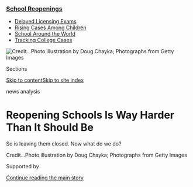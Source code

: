 <div id="app">

<div>

<div>

<div>

</div>

<div data-aria-hidden="false">

<div id="site-content" data-role="main">

<div>

<div class="css-1aor85t" style="opacity:0.000000001;z-index:-1;visibility:hidden">

<div class="css-1hqnpie">

<div class="css-epjblv">

<span class="css-17xtcya">[Sunday
Review](/section/opinion/sunday)</span><span class="css-x15j1o">|</span><span class="css-fwqvlz">Reopening
Schools Is Way Harder Than It Should
Be</span>

</div>

<div class="css-k008qs">

<div class="css-1iwv8en">

<span class="css-18z7m18"></span>

<div>

</div>

</div>

<span class="css-1n6z4y">https://nyti.ms/2WMTQrm</span>

<div class="css-1705lsu">

<div class="css-4xjgmj">

<div class="css-4skfbu" data-role="toolbar" data-aria-label="Social Media Share buttons, Save button, and Comments Panel with current comment count" data-testid="share-tools">

  - 
  - 
  - 
  - 
    
    <div class="css-6n7j50">
    
    </div>

  - 
  - 

</div>

</div>

</div>

</div>

</div>

</div>

<div class="css-11qgg8s">

<div class="css-l9svim">

### [<span class="css-pa1jbp"><span class="css-1rxm0ex">School</span><span class="css-1rxm0ex"> Reopenings</span></span>](https://www.nytimes3xbfgragh.onion/spotlight/schools-reopening?name=styln-coronavirus-schools-reopening&region=TOP_BANNER&block=storyline_menu_recirc&action=click&pgtype=Article&impression_id=fd8afb90-f1da-11ea-8f23-d7c3eb3f6df2&variant=undefined)

  - <span class="css-ousu42">[Delayed Licensing
    Exams](https://www.nytimes3xbfgragh.onion/2020/09/04/us/bar-exam-coronavirus.html?name=styln-coronavirus-schools-reopening&region=TOP_BANNER&block=storyline_menu_recirc&action=click&pgtype=Article&impression_id=fd8afb91-f1da-11ea-8f23-d7c3eb3f6df2&variant=undefined)</span>
  - <span class="css-ousu42">[Rising Cases Among
    Children](https://www.nytimes3xbfgragh.onion/interactive/2020/08/31/us/coronavirus-cases-children.html?name=styln-coronavirus-schools-reopening&region=TOP_BANNER&block=storyline_menu_recirc&action=click&pgtype=Article&impression_id=fd8afb92-f1da-11ea-8f23-d7c3eb3f6df2&variant=undefined)</span>
  - <span class="css-ousu42">[School Around the
    World](https://www.nytimes3xbfgragh.onion/2020/09/01/world/schools-reopen-globe-students.html?name=styln-coronavirus-schools-reopening&region=TOP_BANNER&block=storyline_menu_recirc&action=click&pgtype=Article&impression_id=fd8afb93-f1da-11ea-8f23-d7c3eb3f6df2&variant=undefined)</span>
  - <span class="css-ousu42">[Tracking College
    Cases](https://www.nytimes3xbfgragh.onion/interactive/2020/us/covid-college-cases-tracker.html?name=styln-coronavirus-schools-reopening&region=TOP_BANNER&block=storyline_menu_recirc&action=click&pgtype=Article&impression_id=fd8afb94-f1da-11ea-8f23-d7c3eb3f6df2&variant=undefined)</span>

</div>

</div>

<div id="fullBleedHeaderContent">

<div class="css-n4ws9g">

![<span class="css-cnj6d5 e1z0qqy90" itemprop="copyrightHolder"><span class="css-1ly73wi e1tej78p0">Credit...</span><span><span>Photo
illustration by Doug Chayka; Photographs from Getty
Images</span></span></span>](https://static01.graylady3jvrrxbe.onion/images/2020/07/26/opinion/sunday/26darville-print/26darville-print-articleLarge.jpg?quality=75&auto=webp&disable=upscale)

</div>

<div class="css-3z92zw">

<div class="css-6cn7ki">

<div class="NYTAppHideMasthead css-1bcu9v6 e1suatyy0">

<div class="section css-1o1qe8k e1suatyy2">

<div class="css-cu5p7t er09x8g0">

<div class="css-6n7j50">

</div>

<span class="css-1dv1kvn">Sections</span>

[Skip to content](#site-content)[Skip to site index](#site-index)

</div>

<div class="css-10698na e1huz5gh0">

</div>

</div>

</div>

news analysis

<div class="css-1sojcmr ehdk2mb0">

# Reopening Schools Is Way Harder Than It Should Be

</div>

So is leaving them closed. Now what do we
do?

</div>

</div>

<div class="css-nwzfg5 e1gnum310">

<span class="css-1f9pvn2 sunday-review"></span><span class="css-cnj6d5 e1z0qqy90" itemprop="copyrightHolder"><span class="css-1ly73wi e1tej78p0">Credit...</span><span><span>Photo
illustration by Doug Chayka; Photographs from Getty
Images</span></span></span>

</div>

<div id="sponsor-wrapper" class="css-1hyfx7x">

<div id="sponsor-slug" class="css-19vbshk">

Supported by

</div>

[Continue reading the main
story](#after-sponsor)

<div id="sponsor" class="ad sponsor-wrapper" style="text-align:center;height:100%;display:block">

</div>

<div id="after-sponsor">

</div>

</div>

<div class="css-1wx1auc e1gnum311">

<div class="css-18e8msd">

<div class="css-vp77d3 epjyd6m0">

<div class="css-1baulvz">

By <span class="css-1baulvz last-byline" itemprop="name">Sarah
Darville</span>

<div class="css-8atqhb">

Ms. Darville is a managing editor at Chalkbeat, a nonprofit news outlet
focused on education, with which this article is being copublished.

</div>

</div>

</div>

  - July 23,
    2020

  - 
    
    <div class="css-4xjgmj">
    
    <div class="css-pvvomx" data-role="toolbar" data-aria-label="Social Media Share buttons, Save button, and Comments Panel with current comment count" data-testid="share-tools">
    
      - 
      - 
      - 
      - 
        
        <div class="css-6n7j50">
        
        </div>
    
      - 
      - 
    
    </div>
    
    </div>

</div>

</div>

</div>

<div class="section meteredContent css-1r7ky0e" name="articleBody" itemprop="articleBody">

<div class="css-1fanzo5 StoryBodyCompanionColumn">

<div class="css-53u6y8">

**Of all the American institutions** the pandemic has shut down, none
face pressure to reopen quite like schools do. ** Pediatricians exhort
schools to open their doors wherever possible or risk developmental harm
to kids. Working parents, particularly mothers, are in crisis, worried
about having to leave the work force altogether in the absence of a
place to send their young children each day. And President Trump is
campaigning for [schools to
reopen](https://www.nytimes3xbfgragh.onion/2020/08/14/nyregion/nyc-schools-reopening-plan.html),
threatening to withhold funding if they don’t.

The pressure has mounted as school districts have made it clear that
they can do no such thing. Across the country — including in Phoenix,
Houston and a huge chunk of California, where coronavirus cases are
rapidly rising — [schools are preparing their students and
staffs](https://www.chalkbeat.org/2020/7/13/21323338/coronavirus-cases-rise-school-districts-start-year-virtually)
for a continuation of the “remote learning” that began in the spring. In
[New York
City](https://www.nytimes3xbfgragh.onion/2020/08/07/nyregion/cuomo-schools-reopening.html)
and
[Chicago](https://chicago.chalkbeat.org/2020/7/17/21328453/chicago-students-will-return-to-school-buildings-two-days-a-week-under-tentative-fall-plan),
where the virus is more under control, schools are moving toward a
hybrid option with remote learning some days, in-person school others.
Even in places like
[Detroit](https://detroit.chalkbeat.org/2020/7/14/21325166/detroit-fall-reopening-plan)
and
[Memphis](https://tn.chalkbeat.org/2020/7/6/21315536/temperature-checks-face-masks-required-in-shelby-county-schools-memphis-back-to-school-reentry-plan),
where districts plan to offer in-person school for those who want it,
local leaders could change course if virus cases rise; they also have
yet to figure out what to do if too many worried teachers or students
opt out.

Outrage over schools’ inability to fully reopen should not, of course,
be directed at schools themselves, but at the public health failure that
makes it impossible for most of them to do so. The consequences of
closed or half-open schools, meanwhile, are far vaster than the brutal
economic challenge facing working parents and their employers. That’s
because schools do much more than provide child care. They provide
education, fundamentally. But as the pandemic has made clear, they also
provide meals, social connection and health services.

Meeting any one of these needs in normal times through a single
institution is a struggle. Add in an out-of-control pandemic that
multiplied the number of children who are not getting enough to eat to
[14
million](https://www.brookings.edu/blog/up-front/2020/07/09/about-14-million-children-in-the-us-are-not-getting-enough-to-eat/),
made in-person teaching a health gamble and threw off the learning
trajectory of every child in America — all while creating huge projected
budget shortfalls for schools — and you have a “train wreck,” said David
K. Cohen, a visiting professor of education at Harvard.

</div>

</div>

<div class="css-1fanzo5 StoryBodyCompanionColumn">

<div class="css-53u6y8">

Compounding the difficulty is the fact that schools are run locally,
autonomy the Trump administration has taken to new extremes by offering
reopening instructions that amount to, “good luck.” As a result, many of
the country’s 13,000-plus school districts have been left alone to
navigate everything from finding masks to deciding what safe classrooms
look like — not to mention how to offer widespread and safe food
distribution and personalized emotional support in the absence of
physical gathering space.

</div>

</div>

<div class="css-79elbk" data-testid="photoviewer-wrapper">

<div class="css-z3e15g" data-testid="photoviewer-wrapper-hidden">

</div>

<div class="css-1a48zt4 ehw59r15" data-testid="photoviewer-children">

![<span class="css-16f3y1r e13ogyst0" data-aria-hidden="true">P.S. 20,
the Clinton Hill School, in
Brooklyn.</span><span class="css-cnj6d5 e1z0qqy90" itemprop="copyrightHolder"><span class="css-1ly73wi e1tej78p0">Credit...</span><span>Mark
Wickens for The New York
Times</span></span>](https://static01.graylady3jvrrxbe.onion/images/2020/07/23/opinion/23darville2/merlin_174847689_b162503f-0042-456f-95aa-ed9bd6b79fe1-articleLarge.jpg?quality=75&auto=webp&disable=upscale)

</div>

</div>

<div class="css-1fanzo5 StoryBodyCompanionColumn">

<div class="css-53u6y8">

“If you wanted to invent a really weak organization to do all of those
things, it would be schools,” Mr. Cohen said. “But the reality is,
schools are what families have. Especially poor families and Black and
brown families.”

So if the first sin was failing to control the pandemic, the second was
letting the virus run wild in a country ill-suited to handle the
cascading consequences. The people left to figure it out are
superintendents, school board members, teachers and parents, for whom
that simple word “reopen” actually entails a dizzying array of
interlocking problems. The people who will pay the eventual price are
America’s children, for years to come.

**Let’s start with child care**, which translates, at the barest
minimum, to providing every child with a safe place to go so their
parents can work and so that they can learn. For schools to play that
role, they require two basic ingredients: sufficient physical space and
willing and capable adult caregivers. But how much space and how many
adults?

</div>

</div>

<div class="css-1fanzo5 StoryBodyCompanionColumn">

<div class="css-53u6y8">

That calculation starts with public health considerations. Exactly [what
part open schools
play](https://www.nytimes3xbfgragh.onion/2020/07/11/health/coronavirus-schools-reopen.html)
in spreading the virus is still unknown, but [new
research](https://www.nytimes3xbfgragh.onion/2020/07/18/health/coronavirus-children-schools.html?action=click&module=Top%20Stories&pgtype=Homepage)
suggests that kids age 10 to 19 can transmit it at rates similar to
adults. And with case numbers still rising in the United States, school
reopenings in places like Denmark that have contained the virus aren’t
fitting guides to what would lie ahead here if districts heeded Mr.
Trump’s call to bring students back.

One way to mitigate concern is to enforce physical distancing rules,
along with mandates for masks and strict hygiene. The Centers for
Disease Control and Prevention has suggested schools keep students six
feet apart where feasible, a caveat at the root of school leaders’
confusion. The American Academy of Pediatrics has suggested just three
feet may be OK, especially with masks, citing the challenge of
distancing in schools and the downsides of remote learning.

Skyrocketing cases in some parts of the country have rendered this
conversation moot, with school districts and health departments deciding
they cannot take the risk of opening school doors at all. But even if
other districts decide they can open, superintendents have to take into
account two other variables in addition to space: parents’ willingness
to send their children to in-person school and teachers’ willingness to
show up and teach them.

These considerations can be in direct tension. The more children who
want to go to school, the more teachers needed to teach them. And both
families and teachers are more likely to want to go if schools take more
precautions, like promising six feet of separation. But the more
precautions schools take, the fewer students they can welcome into each
building. Even more complicated, preferences are likely to change
multiple times throughout the year, as families and educators reassess
the spread of the virus in their community and their personal risk
tolerance.

Jason Kamras, the schools chief in Richmond, Va., [recently
likened](https://twitter.com/jasonkamras/status/1280870903610556417) the
entire conundrum to “playing a game of 3-D chess while standing on one
leg in the middle of a hurricane.”

<div id="NYT_MAIN_CONTENT_1_REGION" class="css-9tf9ac">

<div>

</div>

</div>

“I have families emailing me that they are desperate for their kids to
be back in school,” he said. “And also some families who, if their kids
are not in school, they are going to lose their jobs and lose their
homes. Then I have families emailing me, understandably, saying they
have somebody at home who has a compromised immune system and they’re
terrified to send their kids.” (Richmond schools are now set to [start
the school year
online](https://richmond.com/news/local/richmond-public-schools-will-have-fully-virtual-learning-in-the-fall-because-of-covid-19/article_bcfe040f-7aa5-5c5b-b93a-feeeee56291e.html).)

Nationally, despite the looming child care challenge, a vast majority of
parents [remain
skeptical](https://www.chalkbeat.org/2020/7/14/21324873/school-closure-reopening-parents-surveys)
of a return to in-person school. In a recent survey, nearly
three-quarters of parents called going back into school buildings a
“large to moderate” risk for their children, and the numbers were even
higher for Black parents and Hispanic parents.

</div>

</div>

<div class="css-1fanzo5 StoryBodyCompanionColumn">

<div class="css-53u6y8">

Teachers are also wary. They know more than most how much students and
their families need school. “I 100 percent want to be with my kids,”
said Kathleen McGinness-Grimes, a ninth-grade algebra teacher at a Bronx
high school. “I know that they do better in person.”

But teachers did not sign up to prop up the economy by providing child
care while putting their health and the health of their families at
risk. And romantic portrayals of teaching as a calling obscure the
reality that, vocation or not, teachers are also workers who have
received few assurances about job safety. School districts are still
working out who will be able to work from home, what protective
equipment they can provide, how students will be grouped and how
infections will be handled.

“Honestly, we’ve had times where there’s no soap in bathrooms. We’ve had
no hot water in the building,” Ms. McGinness-Grimes said. “I don’t feel
safe.”

In Detroit, the schools superintendent, Nikolai Vitti, wants to offer
in-person schooling five days a week to those who want it, with an
online option for those who don’t. He says he thinks that only half of
families will choose physical school, allowing for plenty of social
distancing. But he worries teachers’ concerns could make that impossible
— for reasons he understands, even if they frustrate him.

Imagining the thought process of a teacher, he said, “If we’re in a
non-Covid environment and I have to buy pencils for my children, and my
school doesn’t have enough guidance counselors and social workers, and
class sizes are large, then how in the world can I trust school systems
to get this right in a Covid environment?”

One possible compromise: Some districts are considering providing
full-time or nearly full-time in-person school to elementary school
students, for whom at-home supervision is most taxing and, according to
early evidence, virus transmission is least likely.

The uncertainty around space and safety has driven some districts to a
hybrid schedule, where students spend some days in school and other days
learning at home, allowing for far fewer students per classroom. One of
the [many
permutations](https://ny.chalkbeat.org/2020/7/8/21317948/nyc-school-schedule-options)
New York City schools can choose from would have students going to their
schools just five days in a three-week stretch: Tuesday and Thursday one
week, Monday and Thursday the second week, and just Thursday the third
week.

</div>

</div>

<div class="css-1fanzo5 StoryBodyCompanionColumn">

<div class="css-53u6y8">

The hybrid approach comes up short for many parents. Debra Morello, who
lives in the Bronx, works for a meat distributor and has sent her
5-year-old daughter to one of New York City’s centers for children of
essential workers for the last several months. If those centers go away,
and her daughter is welcome in school buildings only occasionally,
“Where am I going to find money for extra child care?” she wondered.

New York City’s schools chancellor says the city is working on [some
limited child-care
options](https://ny.chalkbeat.org/2020/7/16/21327364/nyc-vows-to-open-child-care-part-time-school),
and figuring out whether [empty
offices](https://www.ny1.com/nyc/all-boroughs/education/2020/07/16/why-schools-chancellor-says-split-school-schedule-is-a-no-go-for-fall)
and vacant buildings can be used as school space. But there are no real
answers
yet.

</div>

</div>

<div class="css-a7yk8a e73j0it0">

<div class="css-1xdhyk6 erfvjey0">

<span class="css-1ly73wi e1tej78p0">Image</span>

<div class="css-zjzyr8">

<div data-testid="lazyimage-container" style="height:257.77777777777777px">

</div>

</div>

</div>

<span class="css-16f3y1r e13ogyst0" data-aria-hidden="true">Another view
of P.S.
20.</span><span class="css-cnj6d5 e1z0qqy90" itemprop="copyrightHolder"><span class="css-1ly73wi e1tej78p0">Credit...</span><span>Mark
Wickens for The New York
Times</span></span>

<div class="css-1xdhyk6 erfvjey0">

<span class="css-1ly73wi e1tej78p0">Image</span>

<div class="css-zjzyr8">

<div data-testid="lazyimage-container" style="height:257.77777777777777px">

</div>

</div>

</div>

<span class="css-16f3y1r e13ogyst0" data-aria-hidden="true">New benches
outside.</span><span class="css-cnj6d5 e1z0qqy90" itemprop="copyrightHolder"><span class="css-1ly73wi e1tej78p0">Credit...</span><span>Mark
Wickens for The New York Times</span></span>

</div>

<div class="css-1fanzo5 StoryBodyCompanionColumn">

<div class="css-53u6y8">

The reality is that solutions like converting community or outdoor space
into additional classrooms, or increasing the number of available adults
through a new national child care or tutoring corps, would require a
degree of shared responsibility, coordination and resources that schools
have never been able to count on — and that hasn’t changed with the
pandemic’s arrival.

The clock is ticking: Even as schools delay their start dates, students
and teachers across much of the country are due back in August.

**In addition to child care, there is food** — another resource schools
provide that is both much more necessary and much harder to deliver
because of the pandemic. In normal times, U.S. public schools provide 30
million free or nearly-free meals a day.

Last spring, when schools closed, states and schools devised emergency
workarounds to ensure that students and their families could still have
access to food. Many set up grab-and-go distribution sites. Some handed
out [a week’s worth of food at a
time](https://in.chalkbeat.org/2020/6/25/21303626/indianas-summer-food-program-expands-to-meet-increased-needs-during-the-coronavirus-covid19-pandemic).
We do not know exactly how many families schools managed to reach.

</div>

</div>

<div class="css-1fanzo5 StoryBodyCompanionColumn">

<div class="css-53u6y8">

In Colorado, where
[Chalkbeat](https://www.chalkbeat.org/pages/newsletters) analyzed
available data, the pattern was clear: While demand was high in some
districts, over all, schools [gave out only a small
fraction](https://co.chalkbeat.org/2020/5/8/21252520/why-colorado-school-districts-are-serving-fewer-meals-during-covid-19-closures)
of what they normally would have. Denver’s public schools served 12
percent of the meals they usually provide, for example.

One of the biggest impediments to picking up available meals — the
inconvenience of driving or using public transit to go to a pickup site
during a limited window, risking exposure to the virus along the way —
is not going away in the fall if schools are closed.

Eventually, the federal government set up a program to send money for
food [directly to
families](https://ny.chalkbeat.org/2020/5/20/21265335/nyc-public-school-food-benefits-coronavirus)
to make up for lost meals, though months later, some families are [still
waiting](https://newark.chalkbeat.org/2020/7/17/21328249/new-jersey-pandemic-ebt-food-benefits-coronavirus)
for those benefits to arrive. That program came out of one of several
pieces of coronavirus relief legislation passed since March, which have
included financial help that researchers estimate has [kept poverty
rates from
rising](https://www.nytimes3xbfgragh.onion/2020/06/21/us/politics/coronavirus-poverty.html)
sharply.

But the financial stress on families is continuing to mount. In June, a
survey by the Census Bureau asked American adults whether children in
their household “were not eating enough because we couldn’t afford
enough food.” The results indicate that about 14 million children are
hungry because of financial strain — more than five times the number in
2018. That’s also about two and a half times the number in 2008, the
peak of food insecurity during the Great Recession, according to Lauren
Bauer, an economics fellow at the Brookings Institution who [analyzed
the newest
data](https://www.brookings.edu/blog/up-front/2020/07/09/about-14-million-children-in-the-us-are-not-getting-enough-to-eat/).

As with the virus itself, Black and Hispanic families bear the heaviest
burden. Among Black households, one in three families with children
reported some food insecurity for children. That was true of about one
in four Hispanic families with children and one in five families with
children nationwide.

“The numbers we’re observing in June are higher than we’ve ever
observed,” Ms. Bauer said.

The program replacing school meals with benefits doesn’t extend into the
new school year. And rule changes that made food distribution doable
this spring — allowing schools to give meals to any students, rather
than having to check their eligibility — are also [set to
expire](https://www.politico.com/news/2020/07/20/millions-of-kids-may-lose-out-on-free-meals-as-they-return-to-school-374587).
Another relief package could address both. But no matter what happens,
schools will be working to fill in the gaps as a major source of meals
for low-income children.

Beyond providing food, schools also serve as de facto community social
workers, sometimes with an actual social worker or two on staff, and
sometimes not. That was true before the pandemic, when teachers and
administrators could count on speaking face-to-face with children and
their parents on a regular basis.

</div>

</div>

<div class="css-1fanzo5 StoryBodyCompanionColumn">

<div class="css-53u6y8">

“At this moment, given the pandemic, we need to create safe ways” to
continue doing that when “we can’t ensure schools will be safe for kids
and teachers and families,” said John King, a former education secretary
who now runs the Education Trust, a nonprofit focused on education and
civil rights.

Again, the experience of the spring gives a hint at families’ challenges
and the lengths schools will go to help them. In an agricultural
community about 50 miles from Fresno, Calif., the Sundale Union
Elementary School District’s social worker spent much of the spring
assisting families applying for federal food benefits. The district
posted local job openings on its Facebook page for parents. The
community center that operates out of the district’s single school
opened a food and clothing pantry to families twice a
week.

<div id="NYT_MAIN_CONTENT_3_REGION" class="css-9tf9ac">

<div>

<div id="styln-prism-freeform-1596575370630" class="section interactive-content interactive-size-medium css-1ftcdic">

<div class="css-17ih8de interactive-body">

<div id="prism-freeform-block-70136" class="css-19mumt8" data-role="complementary" data-storyline="School Reopenings" data-truncated="false" tabindex="0">

<div class="css-a8d9oz">

<div>

[](https://www.nytimes3xbfgragh.onion/spotlight/schools-reopening?action=click&pgtype=Article&state=default&region=MAIN_CONTENT_3&context=storylines_keepup)

### School Reopenings ›

#### Back to School

Updated Sept. 4, 2020

The latest on how schools are reopening amid the pandemic.

  -   - There have been at least [51,000 coronavirus
        cases](https://www.nytimes3xbfgragh.onion/interactive/2020/us/covid-college-cases-tracker.html?name=styln-coronavirus-schools-reopening&action=click&pgtype=Article&state=default&region=MAIN_CONTENT_3&context=storylines_keepup&region=TOP_BANNER█=storyline_menu_recirc&action=click&pgtype=Article&impression_id=149dfe80-eea3-11ea-aea8-57f827c5e458&variant=1_Show) at
        more than 1,000 American college campuses since the pandemic
        began, the latest New York Times’s survey shows.
      - [SUNY
        Oneonta](https://www.nytimes3xbfgragh.onion/2020/09/03/nyregion/new-york-suny-oneonta-coronavirus.html?action=click&pgtype=Article&state=default&region=MAIN_CONTENT_3&context=storylines_keepup) canceled
        in-person classes and sent students home because of a
        coronavirus outbreak.
      - [Millions of college
        students](https://www.nytimes3xbfgragh.onion/2020/09/04/world/americas/latin-america-education.html?&action=click&pgtype=Article&state=default&region=MAIN_CONTENT_3&context=storylines_keepup) in
        Latin America are leaving their studies because of the pandemic.
      - Professional licensing exams have been severely disrupted by the
        coronavirus, making it difficult for [newly trained lawyers,
        doctors](https://www.nytimes3xbfgragh.onion/2020/09/04/us/bar-exam-coronavirus.html?action=click&pgtype=Article&state=default&region=MAIN_CONTENT_3&context=storylines_keepup) and
        others to start their careers.

<div id="styln-survey-component-70136" class="styln-survey-component">

</div>

</div>

</div>

</div>

</div>

</div>

</div>

</div>

“We did a lot more of that than we normally do,” Superintendent Terri
Rufert said. “And it wasn’t just the parents normally in our
socioeconomically disadvantaged group.”

Whether or not they open their buildings, schools will also be tasked
with helping students adjust after months of upended schedules, limited
social interaction and families trying to keep it together during a
period of heightened stress.

</div>

</div>

<div>

</div>

<div class="css-1fanzo5 StoryBodyCompanionColumn">

<div class="css-53u6y8">

Our failure to get schools fully open means that meeting students’
mental health needs is even harder. And organizing hybrid schedules or
remote learning may sap energy that schools need to serve students’
continuing needs. “I think we’re still going to be in survival mode as
we move into this next academic year,” said Lisa Sontag-Padilla, a
behavioral scientist with the RAND Corporation who has studied school
mental health services.

Black and Latino children will deserve particular attention, as their
family members are [disproportionately
likely](https://www.nytimes3xbfgragh.onion/interactive/2020/07/05/us/coronavirus-latinos-african-americans-cdc-data.html)
to have gotten infected with the virus and had to deal with its medical,
emotional and financial effects. Black students, families and educators
have simultaneously been at the center of a national movement protesting
the violent deaths of Black Americans by police officers.

</div>

</div>

<div class="css-1fanzo5 StoryBodyCompanionColumn">

<div class="css-53u6y8">

“These kids have suffered a lot over the last few months,” Zelatrice
Fowler, who teaches gifted students in Phoenix and is the president of
the Arizona Alliance of Black School Educators, said.

She’s not sure schools will be up to the task of helping students move
forward. Already, “There was a disconnect between teachers and students,
especially when the majority of teachers were white,” she said. “Now,
there’s a bigger need to really, truly understand the students and their
families.” (Nationally, about 79 percent of public-school teachers are
white, whereas about half of public-school students are white.)

The support Ms. Fowler will be able to offer this fall will be through a
computer screen. With case numbers rising in Phoenix, schools there are
all starting online.

**If taking on the child care, food and the mental health challenges**
facing American children this fall were not enough, there is also, of
course, the matter of making sure those children learn.

Providing any form of education this fall means reckoning with an
extraordinary version of what educators call “summer slide.” In normal
times, teachers sometimes lack precise information about each child’s
academic starting point, and basics like who and what teachers will
teach can remain a mystery until late summer.

Heading into this school year, these constraints are profound. After
school buildings closed this spring, teachers offered various forms of
substitute education, from paper packets to video classroom gatherings.
Nevertheless, a small but significant share of students went totally
unaccounted for as they struggled to connect to online lessons without
reliable internet, took on child care responsibilities for younger
siblings, or just tuned out without the familiar support of teachers and
counselors. Over all, the [best
estimates](https://www.chalkbeat.org/2020/6/26/21304405/surveys-remote-learning-coronavirus-success-failure-teachers-parents)
from teachers are that six in 10 students were regularly engaged in
their
coursework.

</div>

</div>

<div class="css-79elbk" data-testid="photoviewer-wrapper">

<div class="css-z3e15g" data-testid="photoviewer-wrapper-hidden">

</div>

<div class="css-1a48zt4 ehw59r15" data-testid="photoviewer-children">

<div class="css-1xdhyk6 erfvjey0">

<span class="css-1ly73wi e1tej78p0">Image</span>

<div class="css-zjzyr8">

<div data-testid="lazyimage-container" style="height:257.77777777777777px">

</div>

</div>

</div>

<span class="css-16f3y1r e13ogyst0" data-aria-hidden="true">P.S. 111 in
Queens.</span><span class="css-cnj6d5 e1z0qqy90" itemprop="copyrightHolder"><span class="css-1ly73wi e1tej78p0">Credit...</span><span>Shannon
Stapleton/Reuters</span></span>

</div>

</div>

<div class="css-1fanzo5 StoryBodyCompanionColumn">

<div class="css-53u6y8">

“Children were not properly served academically and social-emotionally
when schools were shut down in the spring,” Dr. Vitti, the Detroit
superintendent, acknowledged. His push for in-person summer school and
an in-person option for students this fall, he said, was spurred by
parents saying: “Our children are falling behind, even more than they
already were. What are you going to do about it?”

</div>

</div>

<div class="css-1fanzo5 StoryBodyCompanionColumn">

<div class="css-53u6y8">

Remote learning was an especially poor substitute for the needs of
America’s seven million students with disabilities. Anna Fridman’s
5-year-old twins missed out on seven weekly sessions each of speech,
occupational and physical therapy when their Brooklyn pre-K center
closed. “As a parent, it’s very, very painful to see,” [she
said](https://ny.chalkbeat.org/2020/6/17/21295121/remote-learning-special-education-nyc).

In Chicago, 16-year-old Sarah Alli-Brown had planned to spend her entire
junior year preparing for the SAT with daily help from an English
teacher. Instead, the older sister of 9-year-old twins, she found
herself charged with caring for her brothers while her mother worked,
and she [went weeks without real instruction from her
school](https://www.chalkbeat.org/2020/4/1/21225435/two-brothers-to-care-for-little-classwork-sat-worries-for-this-16-year-old-days-now-feel-like-weeks).

Many of the impediments that made remote learning a mostly nonlearning
experience this spring are still present today. The most significant is
many students’ lack of internet access at home. In Newark, where cost is
the main barrier, one in three households [don’t have
internet](https://newark.chalkbeat.org/2020/3/20/21196093/newark-students-will-get-laptops-free-internet-during-school-closure)
at home; in some rural parts of the country, broadband options [don’t
exist](https://in.chalkbeat.org/2020/5/28/21273890/how-the-politics-behind-rural-internet-access-leave-parts-of-indiana-in-the-dark-ages)
at all.

An ever-optimistic group, some educators see potential in their hybrid
or fully remote future, imagining more personalized lessons and deeper
connections with smaller groups of students. And districts are working
on ways to make the fall better than the spring, adding more time during
the day to interact with teachers live over video and bringing back more
of the usual structures, like letter grades, to keep kids on track.

But that’s little solace to parents of kids who will be trying to learn
to read on Zoom.

Even if teachers and students can return to classrooms, the fundamentals
that can make school come alive will be challenged by even the most
basic health requirements. “I like students to be able to talk about
their writing with each other,” Kristin Roberts, a high school English
teacher in Phoenix, said, “to ask someone how this sentence sounds, to
pass papers back and forth, to sit next to each other and have
conversations about what makes writing good or what they’re noticing in
literature.” How will any of that happen in a mask from six feet apart?

**Schools are mustering real creativity** to meet the moment. Arne
Duncan, education secretary for most of President Barack Obama’s tenure
and now a managing partner with the Emerson Collective, said he’s spoken
to school districts that know they won’t be able to open in person and
so are planning to run weekly bus routes to bring their most vulnerable
students to school for check-ins. Other schools are figuring out that if
some students are in the building only on Mondays, Tuesdays and
Thursdays, for example, the school will send them home Thursday with
enough food for the weekend. Others are converting cafeterias into
academic space and creating afternoon and Saturday shifts for their
schools.

</div>

</div>

<div class="css-1fanzo5 StoryBodyCompanionColumn">

<div class="css-53u6y8">

These workarounds are also dark, revealing how far we remain from being
able to offer a halfway normal school year for the students who need it
most.

The most important way to help is undoubtedly to do what could have made
our American pandemic what it is for children and families in Finland,
Denmark and even Italy. We have to control the virus. Because whether it
should work this way or not, without schools we have a hobbled economy,
hungry children and exhausted parents.

Making schools functional will also take money, as states are facing
[projected
shortfalls](https://www.cbpp.org/research/state-budget-and-tax/states-continue-to-face-large-shortfalls-due-to-covid-19-effects)
totaling more than $500 billion over the next three years thanks to the
spiraling pandemic. Without federal help, schools will have to lay off
teachers and make other painful cuts in the years ahead. What school
leaders, social scientists, parents and others say is needed in the
short term — the ability to add space and staff members, offer in-school
tutoring and provide additional child-care options, among other things —
won’t be possible without more funding, either.

Congress has yet to answer calls for additional relief. If it comes, and
if every state enacts real public health measures, schools will have a
shot at turning a catastrophe into a mere crisis. Unless both happen,
schools are likely to spend years trying to meet students’ growing needs
with less. They will try their best. It will not be remotely enough.

[Sarah Darville](https://www.chalkbeat.org/authors/sarah-darville)
([@sarahdarv](https://twitter.com/sarahdarv?lang=en)) is the managing
editor for national news at [Chalkbeat](https://www.chalkbeat.org/), a
nonprofit news
[outlet](https://www.chalkbeat.org/pages/newsletters)focused on
education, with which this article is being copublished.

</div>

</div>

<div>

</div>

<div class="css-1fanzo5 StoryBodyCompanionColumn">

<div class="css-53u6y8">

*The Times is committed to publishing* [*a diversity of
letters*](https://www.nytimes3xbfgragh.onion/2019/01/31/opinion/letters/letters-to-editor-new-york-times-women.html)
*to the editor. We’d like to hear what you think about this or any of
our articles. Here are some*
[*tips*](https://help.nytimes3xbfgragh.onion/hc/en-us/articles/115014925288-How-to-submit-a-letter-to-the-editor)*.
And here's our email:*
[*letters@NYTimes.com*](mailto:letters@NYTimes.com)*.*

*Follow The New York Times Opinion section on*
[*Facebook*](https://www.facebookcorewwwi.onion/nytopinion)*,* [*Twitter
(@NYTopinion)*](http://twitter.com/NYTOpinion) *and*
[*Instagram*](https://www.instagram.com/nytopinion/)*.*

</div>

</div>

</div>

<div>

</div>

<div>

</div>

<div>

</div>

<div>

<div id="bottom-wrapper" class="css-1ede5it">

<div id="bottom-slug" class="css-l9onyx">

Advertisement

</div>

[Continue reading the main
story](#after-bottom)

<div id="bottom" class="ad bottom-wrapper" style="text-align:center;height:100%;display:block;min-height:90px">

</div>

<div id="after-bottom">

</div>

</div>

</div>

</div>

</div>

## Site Index

<div>

</div>

## Site Information Navigation

  - [© <span>2020</span> <span>The New York Times
    Company</span>](https://help.nytimes3xbfgragh.onion/hc/en-us/articles/115014792127-Copyright-notice)

<!-- end list -->

  - [NYTCo](https://www.nytco.com/)
  - [Contact
    Us](https://help.nytimes3xbfgragh.onion/hc/en-us/articles/115015385887-Contact-Us)
  - [Work with us](https://www.nytco.com/careers/)
  - [Advertise](https://nytmediakit.com/)
  - [T Brand Studio](http://www.tbrandstudio.com/)
  - [Your Ad
    Choices](https://www.nytimes3xbfgragh.onion/privacy/cookie-policy#how-do-i-manage-trackers)
  - [Privacy](https://www.nytimes3xbfgragh.onion/privacy)
  - [Terms of
    Service](https://help.nytimes3xbfgragh.onion/hc/en-us/articles/115014893428-Terms-of-service)
  - [Terms of
    Sale](https://help.nytimes3xbfgragh.onion/hc/en-us/articles/115014893968-Terms-of-sale)
  - [Site
    Map](https://spiderbites.nytimes3xbfgragh.onion)
  - [Help](https://help.nytimes3xbfgragh.onion/hc/en-us)
  - [Subscriptions](https://www.nytimes3xbfgragh.onion/subscription?campaignId=37WXW)

</div>

</div>

</div>

</div>
